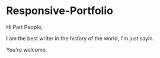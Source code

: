 # Responsive-Portfolio

Hi Part People, 

I am the best writer in the history of the world, I'm just sayin.

You're welcome.
